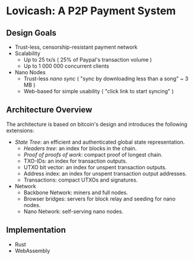 # Lovicash: A P2P Payment System

## Design Goals
- Trust-less, censorship-resistant payment network
- Scalability
  - Up to 25 tx/s ( 25% of Paypal's transaction volume )
  - Up to 1 000 000 concurrent clients
- Nano Nodes
  - Trust-less _nano sync_ ( "sync by downloading less than a song" ~ 3 MB )
  - Web-based for simple usability ( "click link to start syncing" )

## Architecture Overview
The architecture is based on bitcoin's design and introduces the following extensions:
- _State Tree_: an efficient and authenticated global state representation.
  -  _Headers tree_: an index for blocks in the chain.
    - _Proof of proofs of work_: compact proof of longest chain.
  - TXO-IDs: an index for transaction outputs.
  - UTXO bit vector: an index for unspent transaction outputs.
  - Address index: an index for unspent transaction output addresses.
  - Transactions: compact UTXOs and signatures.
- Network
  - Backbone Network: miners and full nodes.
  - Browser bridges: servers for block relay and seeding for nano nodes.
  - Nano Network: self-serving nano nodes.

## Implementation
- Rust
- WebAssembly
